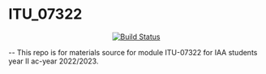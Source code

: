 # ITU_07322
<!-- [!downloads][https://img.shields.io/github/downloads/tairocruiz/itu_07322/total?color=green&style=plastic] -->
<p align="center">
  <a href=""><img src="https://img.shields.io/badge/download-102-green" alt="Build Status"></a>
</p>
--
This repo is for materials source for module ITU-07322 for IAA students year II ac-year 2022/2023.

